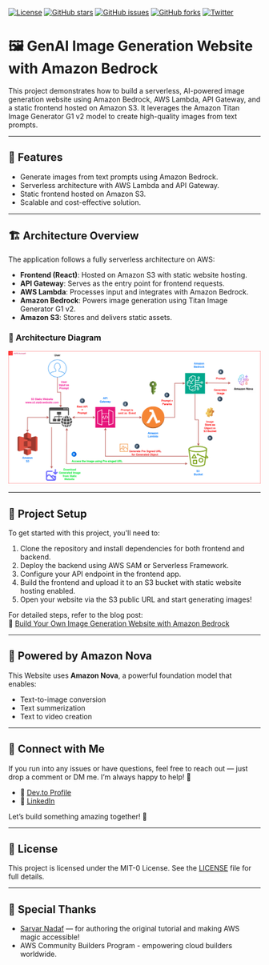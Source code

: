 [![License](https://img.shields.io/badge/license-MIT-blue.svg)](LICENSE)
[![GitHub stars](https://img.shields.io/github/stars/simplynadaf/GenAI-Image-Generator.svg)](https://github.com/simplynadaf/GenAI-Image-Generator/stargazers)
[![GitHub issues](https://img.shields.io/github/issues/simplynadaf/GenAI-Image-Generator.svg)](https://github.com/simplynadaf/GenAI-Image-Generator/issues)
[![GitHub forks](https://img.shields.io/github/forks/simplynadaf/GenAI-Image-Generator.svg)](https://github.com/simplynadaf/GenAI-Image-Generator/network)
[![Twitter](https://img.shields.io/twitter/url/https/github.com/simplynadaf/GenAI-Image-Generator.svg?style=social)](https://twitter.com/intent/tweet?text=Check%20out%20this%20awesome%20project%20https://github.com/simplynadaf/GenAI-Image-Generator)

# 🖼️ GenAI Image Generation Website with Amazon Bedrock

This project demonstrates how to build a serverless, AI-powered image generation website using Amazon Bedrock, AWS Lambda, API Gateway, and a static frontend hosted on Amazon S3. It leverages the Amazon Titan Image Generator G1 v2 model to create high-quality images from text prompts.

---

## 🚀 Features

- Generate images from text prompts using Amazon Bedrock.
- Serverless architecture with AWS Lambda and API Gateway.
- Static frontend hosted on Amazon S3.
- Scalable and cost-effective solution.

---

## 🏗️ Architecture Overview

The application follows a fully serverless architecture on AWS:

- **Frontend (React)**: Hosted on Amazon S3 with static website hosting.
- **API Gateway**: Serves as the entry point for frontend requests.
- **AWS Lambda**: Processes input and integrates with Amazon Bedrock.
- **Amazon Bedrock**: Powers image generation using Titan Image Generator G1 v2.
- **Amazon S3**: Stores and delivers static assets.

### 📌 Architecture Diagram

![Final Architecture](Final%20Architecture.png)

---

## 🧰 Project Setup

To get started with this project, you'll need to:

1. Clone the repository and install dependencies for both frontend and backend.
2. Deploy the backend using AWS SAM or Serverless Framework.
3. Configure your API endpoint in the frontend app.
4. Build the frontend and upload it to an S3 bucket with static website hosting enabled.
5. Open your website via the S3 public URL and start generating images!

For detailed steps, refer to the blog post:  
📖 [Build Your Own Image Generation Website with Amazon Bedrock](https://dev.to/sarvar_04)

---

## 🧠 Powered by Amazon Nova

This Website uses **Amazon Nova**, a powerful foundation model that enables:

- Text-to-image conversion
- Text summerization
- Text to video creation 

---

## 🤝 Connect with Me

If you run into any issues or have questions, feel free to reach out — just drop a comment or DM me. I’m always happy to help! 🙌

- 🔗 [Dev.to Profile](https://dev.to/sarvar_04)  
- 💼 [LinkedIn](https://www.linkedin.com/in/sarvar04/)

Let’s build something amazing together! 🚀

---

## 📄 License

This project is licensed under the MIT-0 License. See the [LICENSE](LICENSE) file for full details.

---

## 🙏 Special Thanks

- [Sarvar Nadaf](https://dev.to/sarvar_04) — for authoring the original tutorial and making AWS magic accessible!
- AWS Community Builders Program - empowering cloud builders worldwide.
